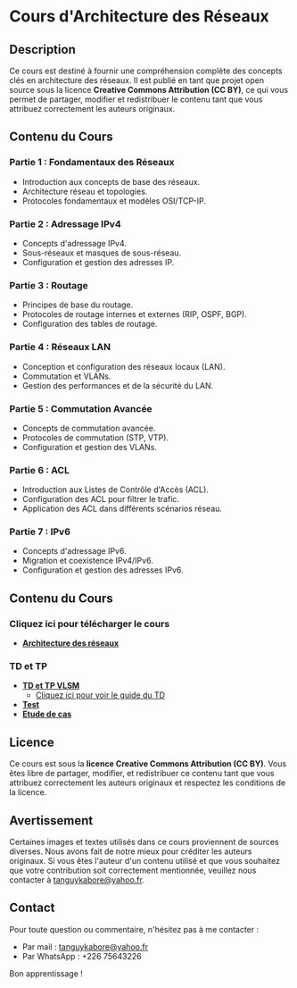 # Cours d'Architecture des Réseaux

## Description

Ce cours est destiné à fournir une compréhension complète des concepts clés en architecture des réseaux. Il est publié en tant que projet open source sous la licence **Creative Commons Attribution (CC BY)**, ce qui vous permet de partager, modifier et redistribuer le contenu tant que vous attribuez correctement les auteurs originaux.

## Contenu du Cours

### Partie 1 : Fondamentaux des Réseaux
- Introduction aux concepts de base des réseaux.
- Architecture réseau et topologies.
- Protocoles fondamentaux et modèles OSI/TCP-IP.

### Partie 2 : Adressage IPv4
- Concepts d'adressage IPv4.
- Sous-réseaux et masques de sous-réseau.
- Configuration et gestion des adresses IP.

### Partie 3 : Routage
- Principes de base du routage.
- Protocoles de routage internes et externes (RIP, OSPF, BGP).
- Configuration des tables de routage.

### Partie 4 : Réseaux LAN
- Conception et configuration des réseaux locaux (LAN).
- Commutation et VLANs.
- Gestion des performances et de la sécurité du LAN.

### Partie 5 : Commutation Avancée
- Concepts de commutation avancée.
- Protocoles de commutation (STP, VTP).
- Configuration et gestion des VLANs.

### Partie 6 : ACL
- Introduction aux Listes de Contrôle d'Accès (ACL).
- Configuration des ACL pour filtrer le trafic.
- Application des ACL dans différents scénarios réseau.

### Partie 7 : IPv6
- Concepts d'adressage IPv6.
- Migration et coexistence IPv4/IPv6.
- Configuration et gestion des adresses IPv6.

## Contenu du Cours

### Cliquez ici pour télécharger le cours
- **[Architecture des réseaux](assets/Cours_Architecture_réseaux.pdf)**

### TD et TP

- **[TD et TP VLSM](assets/TD_Adressage_VLSM.pdf)**
    - [Cliquez ici pour voir le guide du TD](assets/td_tp_vlsm.md)
- **[Test](assets/test.md)**
- **[Etude de cas](etude.md)**

## Licence

Ce cours est sous la **licence Creative Commons Attribution (CC BY)**. Vous êtes libre de partager, modifier, et redistribuer ce contenu tant que vous attribuez correctement les auteurs originaux et respectez les conditions de la licence.

## Avertissement

Certaines images et textes utilisés dans ce cours proviennent de sources diverses. Nous avons fait de notre mieux pour créditer les auteurs originaux. Si vous êtes l'auteur d'un contenu utilisé et que vous souhaitez que votre contribution soit correctement mentionnée, veuillez nous contacter à [tanguykabore@yahoo.fr](mailto:tanguykabore@yahoo.fr).

## Contact

Pour toute question ou commentaire, n'hésitez pas à me contacter :
- Par mail : [tanguykabore@yahoo.fr](mailto:tanguykabore@yahoo.fr)
- Par WhatsApp : +226 75643226

Bon apprentissage !